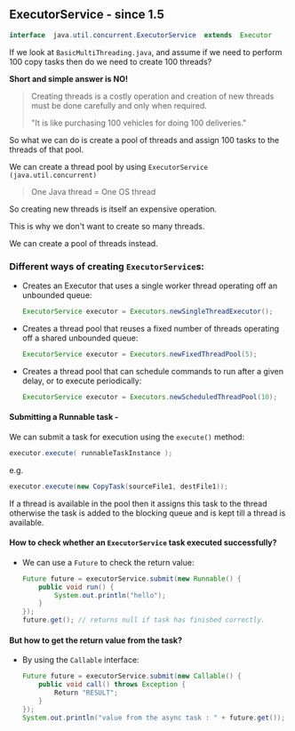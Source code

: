 ## ExecutorService - since 1.5

```java
interface  java.util.concurrent.ExecutorService  extends  Executor
```

If we look at `BasicMultiThreading.java`, and assume if we need to perform 100 copy tasks then do we need to create 100 threads?

**Short and simple answer is NO!**

> Creating threads is a costly operation and creation of new threads must be done carefully and only when required.
>
>  "It is like purchasing 100 vehicles for doing 100 deliveries."

So what we can do is create a pool of threads and assign 100 tasks to the threads of that pool.

We can create a thread pool by using `ExecutorService (java.util.concurrent)`


> One Java thread = One OS thread

So creating new threads is itself an expensive operation.

This is why we don't want to create so many threads.

We can create a pool of threads instead.


### Different ways of creating `ExecutorService`s:

- Creates an Executor that uses a single worker thread operating off an unbounded queue:

  ```java
  ExecutorService executor = Executors.newSingleThreadExecutor();
  ```

- Creates a thread pool that reuses a fixed number of threads operating off a shared unbounded queue:

  ```java
  ExecutorService executor = Executors.newFixedThreadPool(5);
  ```

- Creates a thread pool that can schedule commands to run after a given delay, or to execute periodically:

  ```java
  ExecutorService executor = Executors.newScheduledThreadPool(10);
  ```


#### Submitting a Runnable task -

We can submit a task for execution using the `execute()` method:

```java
executor.execute( runnableTaskInstance );
```

e.g.

```java
executor.execute(new CopyTask(sourceFile1, destFile1));
```

If a thread is available in the pool then it assigns this task to the thread otherwise the task is added to the blocking queue
and is kept till a thread is available.


#### How to check whether an `ExecutorService` task executed successfully?

- We can use a `Future` to check the return value:

  ```java
  Future future = executorService.submit(new Runnable() {
      public void run() {
          System.out.println("hello");
      }
  });
  future.get(); // returns null if task has finished correctly.
  ```

#### But how to get the return value from the task?

- By using the `Callable` interface:

  ```java
  Future future = executorService.submit(new Callable() {
      public void call() throws Exception {
          Return "RESULT";
      }
  });
  System.out.println("value from the async task : " + future.get());
  ```
